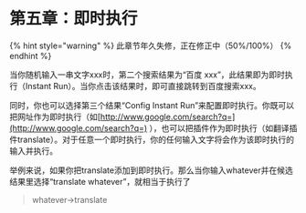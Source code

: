 # 第五章：即时执行

{% hint style="warning" %}
此章节年久失修，正在修正中（50%/100%）
{% endhint %}

当你随机输入一串文字xxx时，第二个搜索结果为“百度 xxx”，此结果即为即时执行（Instant Run）。当你点击该结果时，即可直接跳转到百度搜索xxx。

同时，你也可以选择第三个结果“Config Instant Run”来配置即时执行。你既可以把网址作为即时执行（如[http://www.google.com/search?q=](http://www.google.com/search?q=) ），也可以把插件作为即时执行（如翻译插件translate）。对于任意一个即时执行，你的任何输入文字将会作为该即时执行的输入并执行。

举例来说，如果你把translate添加到即时执行。那么当你输入whatever并在候选结果里选择“translate whatever”，就相当于执行了

> whatever-&gt;translate

